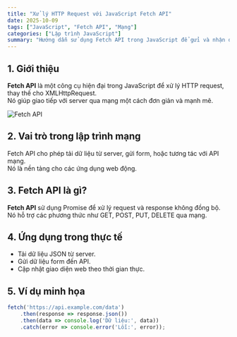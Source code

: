 ```yaml
---
title: "Xử lý HTTP Request với JavaScript Fetch API"
date: 2025-10-09
tags: ["JavaScript", "Fetch API", "Mạng"]
categories: ["Lập trình JavaScript"]
summary: "Hướng dẫn sử dụng Fetch API trong JavaScript để gửi và nhận dữ liệu qua mạng một cách hiệu quả."
---
```


## 1. Giới thiệu

**Fetch API** là một công cụ hiện đại trong JavaScript để xử lý HTTP request, thay thế cho XMLHttpRequest.  
Nó giúp giao tiếp với server qua mạng một cách đơn giản và mạnh mẽ.

![Fetch API](https://nhittt29.github.io/MyTechTales/images/fetch-api.png "Sơ đồ luồng HTTP Request với Fetch API")

## 2. Vai trò trong lập trình mạng

Fetch API cho phép tải dữ liệu từ server, gửi form, hoặc tương tác với API mạng.  
Nó là nền tảng cho các ứng dụng web động.

## 3. Fetch API là gì?

**Fetch API** sử dụng Promise để xử lý request và response không đồng bộ.  
Nó hỗ trợ các phương thức như GET, POST, PUT, DELETE qua mạng.

## 4. Ứng dụng trong thực tế

- Tải dữ liệu JSON từ server.  
- Gửi dữ liệu form đến API.  
- Cập nhật giao diện web theo thời gian thực.

## 5. Ví dụ minh họa

```javascript
fetch('https://api.example.com/data')
    .then(response => response.json())
    .then(data => console.log('Dữ liệu:', data))
    .catch(error => console.error('Lỗi:', error));
